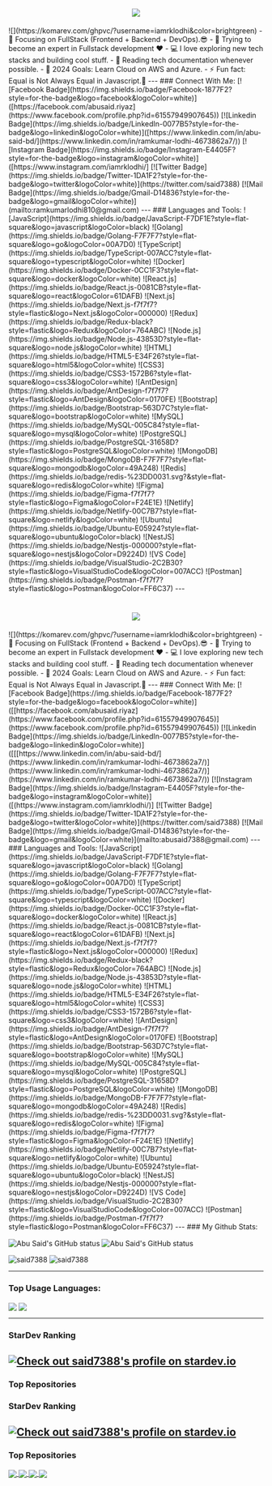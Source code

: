 <h1 align="center">
  <a href="https://git.io/typing-svg">
    <img src="https://readme-typing-svg.herokuapp.com/?lines=Hello,+There!+👋;This+is+Ramkumar+Lodhi....;Nice+to+meet+you!&center=true&size=30">
  </a>
</h1>
![](https://komarev.com/ghpvc/?username=iamrklodhi&color=brightgreen)
- 🔭 Focusing on FullStack (Frontend + Backend + DevOps).😎
- 🌱 Trying to become an expert in Fullstack development ❤
- 💻 I love exploring new tech stacks and building cool stuff.
- 📰 Reading tech documentation whenever possible.
- 🥅 2024 Goals: Learn Cloud on AWS and Azure.
- ⚡ Fun fact: Equal is Not Always Equal in Javascript.🤣
---
### Connect With Me:
[![Facebook Badge](https://img.shields.io/badge/Facebook-1877F2?style=for-the-badge&logo=facebook&logoColor=white)]([https://facebook.com/abusaid.riyaz](https://www.facebook.com/profile.php?id=61557949907645))
[![Linkedin Badge](https://img.shields.io/badge/LinkedIn-0077B5?style=for-the-badge&logo=linkedin&logoColor=white)]([https://www.linkedin.com/in/abu-said-bd/](https://www.linkedin.com/in/ramkumar-lodhi-4673862a7/)) [![Instagram Badge](https://img.shields.io/badge/Instagram-E4405F?style=for-the-badge&logo=instagram&logoColor=white)]([https://www.instagram.com/iamrklodhi/]
[![Twitter Badge](https://img.shields.io/badge/Twitter-1DA1F2?style=for-the-badge&logo=twitter&logoColor=white)](https://twitter.com/said7388)
[![Mail Badge](https://img.shields.io/badge/Gmail-D14836?style=for-the-badge&logo=gmail&logoColor=white)](mailto:ramkumarlodhi810@gmail.com)
---
### Languages and Tools:
![JavaScript](https://img.shields.io/badge/JavaScript-F7DF1E?style=flat-square&logo=javascript&logoColor=black)
![Golang](https://img.shields.io/badge/Golang-F7F7F7?style=flat-square&logo=go&logoColor=00A7D0)
![TypeScript](https://img.shields.io/badge/TypeScript-007ACC?style=flat-square&logo=typescript&logoColor=white)
![Docker](https://img.shields.io/badge/Docker-0CC1F3?style=flat-square&logo=docker&logoColor=white)
![React.js](https://img.shields.io/badge/React.js-0081CB?style=flat-square&logo=react&logoColor=61DAFB)
![Next.js](https://img.shields.io/badge/Next.js-f7f7f7?style=flastic&logo=Next.js&logoColor=000000)
![Redux](https://img.shields.io/badge/Redux-black?style=flastic&logo=Redux&logoColor=764ABC)
![Node.js](https://img.shields.io/badge/Node.js-43853D?style=flat-square&logo=node.js&logoColor=white)
![HTML](https://img.shields.io/badge/HTML5-E34F26?style=flat-square&logo=html5&logoColor=white)
![CSS3](https://img.shields.io/badge/CSS3-1572B6?style=flat-square&logo=css3&logoColor=white)
![AntDesign](https://img.shields.io/badge/AntDesign-f7f7f7?style=flastic&logo=AntDesign&logoColor=0170FE)
![Bootstrap](https://img.shields.io/badge/Bootstrap-563D7C?style=flat-square&logo=bootstrap&logoColor=white)
![MySQL](https://img.shields.io/badge/MySQL-005C84?style=flat-square&logo=mysql&logoColor=white)
![PostgreSQL](https://img.shields.io/badge/PostgreSQL-31658D?style=flastic&logo=PostgreSQL&logoColor=white)
![MongoDB](https://img.shields.io/badge/MongoDB-F7F7F7?style=flat-square&logo=mongodb&logoColor=49A248)
![Redis](https://img.shields.io/badge/redis-%23DD0031.svg?&style=flat-square&logo=redis&logoColor=white)
![Figma](https://img.shields.io/badge/Figma-f7f7f7?style=flastic&logo=Figma&logoColor=F24E1E)
![Netlify](https://img.shields.io/badge/Netlify-00C7B7?style=flat-square&logo=netlify&logoColor=white)
![Ubuntu](https://img.shields.io/badge/Ubuntu-E05924?style=flat-square&logo=ubuntu&logoColor=black)
![NestJS](https://img.shields.io/badge/Nestjs-000000?style=flat-square&logo=nestjs&logoColor=D9224D)
![VS Code](https://img.shields.io/badge/VisualStudio-2C2B30?style=flastic&logo=VisualStudioCode&logoColor=007ACC)
![Postman](https://img.shields.io/badge/Postman-f7f7f7?style=flastic&logo=Postman&logoColor=FF6C37)
---
<h1 align="center">
  <a href="https://git.io/typing-svg">
    <img src="https://readme-typing-svg.herokuapp.com/?lines=Hello,+There!+👋;This+is+Ramkumar+Lodhi....;Nice+to+meet+you!&center=true&size=30">
  </a>
</h1>
![](https://komarev.com/ghpvc/?username=iamrklodhi&color=brightgreen)
- 🔭 Focusing on FullStack (Frontend + Backend + DevOps).😎
- 🌱 Trying to become an expert in Fullstack development ❤
- 💻 I love exploring new tech stacks and building cool stuff.
- 📰 Reading tech documentation whenever possible.
- 🥅 2024 Goals: Learn Cloud on AWS and Azure.
- ⚡ Fun fact: Equal is Not Always Equal in Javascript.🤣
---
### Connect With Me:
[![Facebook Badge](https://img.shields.io/badge/Facebook-1877F2?style=for-the-badge&logo=facebook&logoColor=white)]([[https://facebook.com/abusaid.riyaz](https://www.facebook.com/profile.php?id=61557949907645)](https://www.facebook.com/profile.php?id=61557949907645))
[![Linkedin Badge](https://img.shields.io/badge/LinkedIn-0077B5?style=for-the-badge&logo=linkedin&logoColor=white)]([[[https://www.linkedin.com/in/abu-said-bd/](https://www.linkedin.com/in/ramkumar-lodhi-4673862a7/)](https://www.linkedin.com/in/ramkumar-lodhi-4673862a7/)](https://www.linkedin.com/in/ramkumar-lodhi-4673862a7/)) [![Instagram Badge](https://img.shields.io/badge/Instagram-E4405F?style=for-the-badge&logo=instagram&logoColor=white)]([(https://www.instagram.com/iamrklodhi/)]
[![Twitter Badge](https://img.shields.io/badge/Twitter-1DA1F2?style=for-the-badge&logo=twitter&logoColor=white)](https://twitter.com/said7388)
[![Mail Badge](https://img.shields.io/badge/Gmail-D14836?style=for-the-badge&logo=gmail&logoColor=white)](mailto:abusaid7388@gmail.com)
---
### Languages and Tools:
![JavaScript](https://img.shields.io/badge/JavaScript-F7DF1E?style=flat-square&logo=javascript&logoColor=black)
![Golang](https://img.shields.io/badge/Golang-F7F7F7?style=flat-square&logo=go&logoColor=00A7D0)
![TypeScript](https://img.shields.io/badge/TypeScript-007ACC?style=flat-square&logo=typescript&logoColor=white)
![Docker](https://img.shields.io/badge/Docker-0CC1F3?style=flat-square&logo=docker&logoColor=white)
![React.js](https://img.shields.io/badge/React.js-0081CB?style=flat-square&logo=react&logoColor=61DAFB)
![Next.js](https://img.shields.io/badge/Next.js-f7f7f7?style=flastic&logo=Next.js&logoColor=000000)
![Redux](https://img.shields.io/badge/Redux-black?style=flastic&logo=Redux&logoColor=764ABC)
![Node.js](https://img.shields.io/badge/Node.js-43853D?style=flat-square&logo=node.js&logoColor=white)
![HTML](https://img.shields.io/badge/HTML5-E34F26?style=flat-square&logo=html5&logoColor=white)
![CSS3](https://img.shields.io/badge/CSS3-1572B6?style=flat-square&logo=css3&logoColor=white)
![AntDesign](https://img.shields.io/badge/AntDesign-f7f7f7?style=flastic&logo=AntDesign&logoColor=0170FE)
![Bootstrap](https://img.shields.io/badge/Bootstrap-563D7C?style=flat-square&logo=bootstrap&logoColor=white)
![MySQL](https://img.shields.io/badge/MySQL-005C84?style=flat-square&logo=mysql&logoColor=white)
![PostgreSQL](https://img.shields.io/badge/PostgreSQL-31658D?style=flastic&logo=PostgreSQL&logoColor=white)
![MongoDB](https://img.shields.io/badge/MongoDB-F7F7F7?style=flat-square&logo=mongodb&logoColor=49A248)
![Redis](https://img.shields.io/badge/redis-%23DD0031.svg?&style=flat-square&logo=redis&logoColor=white)
![Figma](https://img.shields.io/badge/Figma-f7f7f7?style=flastic&logo=Figma&logoColor=F24E1E)
![Netlify](https://img.shields.io/badge/Netlify-00C7B7?style=flat-square&logo=netlify&logoColor=white)
![Ubuntu](https://img.shields.io/badge/Ubuntu-E05924?style=flat-square&logo=ubuntu&logoColor=black)
![NestJS](https://img.shields.io/badge/Nestjs-000000?style=flat-square&logo=nestjs&logoColor=D9224D)
![VS Code](https://img.shields.io/badge/VisualStudio-2C2B30?style=flastic&logo=VisualStudioCode&logoColor=007ACC)
![Postman](https://img.shields.io/badge/Postman-f7f7f7?style=flastic&logo=Postman&logoColor=FF6C37)
---
### My Github Stats:

<p>
  <img align="center" src="https://github-readme-stats.vercel.app/api?username=said7388&show_icons=true&include_all_commits=true&theme=nightowl&hide_border=true" alt="Abu Said's GitHub status" />
  <img align="center" src="https://github-readme-stats.vercel.app/api?username=said7388&show_icons=true&include_all_commits=true&theme=algolia&hide_border=true" alt="Abu Said's GitHub status" />
</p>
<p>
  <img align="center" src="https://github-readme-streak-stats.herokuapp.com/?user=said7388&theme=nightowl" alt="said7388" />
  <img align="center" src="https://github-readme-streak-stats.herokuapp.com/?user=said7388&theme=algolia" alt="said7388" />
</p>

---

### Top Usage Languages:

<img align="center" src="https://github-readme-stats.vercel.app/api/top-langs/?username=said7388&layout=compact&theme=yeblu&hide_border=true&&langs_count=10" />
<img align="center" src="https://github-readme-stats.vercel.app/api/top-langs/?username=said7388&layout=compact&theme=algolia&hide_border=true&&langs_count=10" />

---

### StarDev Ranking
<a href="https://stardev.io/developers/said7388"><img alt="Check out said7388's profile on stardev.io" src="https://stardev.io/developers/said7388/badge/languages/locality.svg" /></a>
---
### Top Repositories
### StarDev Ranking
<a href="https://stardev.io/developers/said7388"><img alt="Check out said7388's profile on stardev.io" src="https://stardev.io/developers/said7388/badge/languages/locality.svg" /></a>
---
### Top Repositories


<a href="https://github.com/said7388/developer-portfolio">
  <img align="center" src="https://github-readme-stats.vercel.app/api/pin/?username=said7388&repo=developer-portfolio&theme=nightowl" />
  <img align="center" src="https://github-readme-stats.vercel.app/api/pin/?username=said7388&repo=developer-portfolio&theme=algolia" />
</a>
<a href="https://github.com/said7388/Express-Postgres-blog">
  <img align="center" src="https://github-readme-stats.vercel.app/api/pin/?username=said7388&repo=Express-Postgres-blog&theme=nightowl" />
  <img align="center" src="https://github-readme-stats.vercel.app/api/pin/?username=said7388&repo=Express-Postgres-blog&theme=algolia" />
</a>
